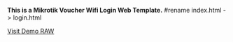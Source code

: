 <b>This is a Mikrotik Voucher Wifi Login Web Template.</b>
#rename index.html -> login.html

<a href="https://npma7.github.io/WEB_WIFI_UPTKJ/">Visit Demo RAW<a/>
